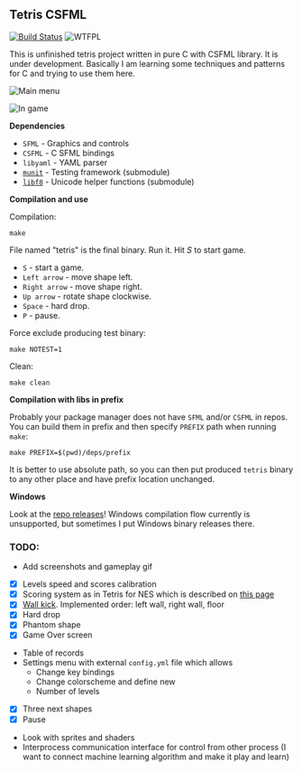 ## Tetris CSFML
[![Build Status](https://travis-ci.org/Oxore/tetris-csfml.svg?branch=master)](https://travis-ci.org/Oxore/tetris-csfml)
![WTFPL](http://www.wtfpl.net/wp-content/uploads/2012/12/wtfpl-badge-2.png "WTFPL")

This is unfinished tetris project written in pure C with CSFML library. It is under development. Basically I am learning some techniques and patterns for C and trying to use them here.

![Main menu](https://i.imgur.com/kOKz2Qk.png "Main menu")

![In game](https://i.imgur.com/UmZGEOD.png "In game")

__Dependencies__

- `SFML` - Graphics and controls
- `CSFML` - C SFML bindings
- `libyaml` - YAML parser
- [`munit`](https://github.com/nemequ/munit) - Testing framework (submodule)
- [`libf8`](https://github.com/Oxore/libf8) - Unicode helper functions (submodule)

__Compilation and use__

Compilation:
```
make
```
File named "tetris" is the final binary. Run it. Hit *S* to start game.

- `S` - start a game.
- `Left arrow` - move shape left.
- `Right arrow` - move shape right.
- `Up arrow` - rotate shape clockwise.
- `Space` - hard drop.
- `P` - pause.

Force exclude producing test binary:
```
make NOTEST=1
```

Clean:
```
make clean
```

__Compilation with libs in prefix__

Probably your package manager does not have `SFML` and/or `CSFML` in repos.
You can build them in prefix and then specify `PREFIX` path when running `make`:
```
make PREFIX=$(pwd)/deps/prefix
```

It is better to use absolute path, so you can then put produced `tetris` binary to any other place and have prefix location unchanged.

__Windows__

Look at the [repo releases](https://github.com/Oxore/tetris-csfml/releases)!
Windows compilation flow currently is unsupported, but sometimes I put Windows binary releases there.

### TODO:

- Add screenshots and gameplay gif
- [x] Levels speed and scores calibration
- [x] Scoring system as in Tetris for NES which is described on [this page](https://tetris.wiki/Scoring)
- [x] [Wall kick](https://tetris.wiki/Wall_kick). Implemented order: left wall, right wall, floor
- [x] Hard drop
- [x] Phantom shape
- [x] Game Over screen
- Table of records
- Settings menu with external `config.yml` file which allows
  - Change key bindings
  - Change colorscheme and define new
  - Number of levels
- [x] Three next shapes
- [x] Pause
- Look with sprites and shaders
- Interprocess communication interface for control from other process (I want to connect machine learning algorithm and make it play and learn)

